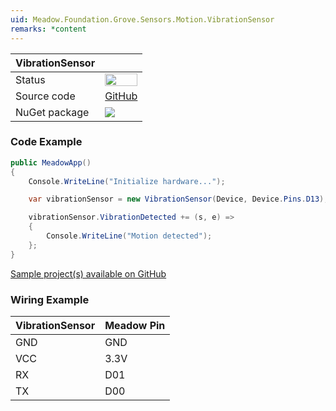 ```yaml
---
uid: Meadow.Foundation.Grove.Sensors.Motion.VibrationSensor
remarks: *content
---
```


| VibrationSensor | |
|--------|--------|
| Status | <img src="https://img.shields.io/badge/Working-brightgreen" style="width: auto; height: -webkit-fill-available;" /> |
| Source code | [GitHub](https://github.com/WildernessLabs/Meadow.Foundation.Grove/tree/main/Source/VibrationSensor) |
| NuGet package | <a href="https://www.nuget.org/packages/Meadow.Foundation.Grove.Sensors.Motion.VibrationSensor/" target="_blank"><img src="https://img.shields.io/nuget/v/Meadow.Foundation.Grove.Sensors.Motion.VibrationSensor.svg?label=Meadow.Foundation.Grove.Sensors.Motion.VibrationSensor" /></a> |

### Code Example

```csharp
public MeadowApp()
{
    Console.WriteLine("Initialize hardware...");

    var vibrationSensor = new VibrationSensor(Device, Device.Pins.D13);

    vibrationSensor.VibrationDetected += (s, e) => 
    { 
        Console.WriteLine("Motion detected"); 
    };
}

```

[Sample project(s) available on GitHub](https://github.com/WildernessLabs/Meadow.Foundation.Grove/tree/main/Source/VibrationSensor)

### Wiring Example

| VibrationSensor | Meadow Pin |
|--------|------------|
| GND    | GND        |
| VCC    | 3.3V       |
| RX     | D01        |
| TX     | D00        |
















